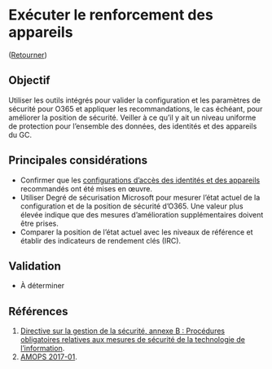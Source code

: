 # Exécuter le renforcement des appareils

([Retourner](../README.md))

## Objectif

Utiliser les outils intégrés pour valider la configuration et les paramètres de sécurité pour O365 et appliquer les recommandations, le cas échéant, pour améliorer la position de sécurité. Veiller à ce qu’il y ait un niveau uniforme de protection pour l’ensemble des données, des identités et des appareils du GC.

## Principales considérations

* Confirmer que les [configurations d’accès des identités et des appareils](https://docs.microsoft.com/fr-ca/microsoft-365/security/office-365-security/microsoft-365-policies-configurations?view=o365-worldwide) recommandés ont été mises en œuvre.
* Utiliser Degré de sécurisation Microsoft pour mesurer l’état actuel de la configuration et de la position de sécurité d’O365. Une valeur plus élevée indique que des mesures d’amélioration supplémentaires doivent être prises.
* Comparer la position de l’état actuel avec les niveaux de référence et établir des indicateurs de rendement clés (IRC).

## Validation

* À déterminer

## Références

1. [Directive sur la gestion de la sécurité, annexe B : Procédures obligatoires relatives aux mesures de sécurité de la technologie de l’information](https://www.tbs-sct.canada.ca/pol/doc-fra.aspx?id=32611).
2. [AMOPS 2017-01](https://www.canada.ca/fr/gouvernement/systeme/gouvernement-numerique/innovations-gouvernementales-numeriques/services-informatique-nuage/orientation-utilisation-securisee-services-commerciaux-informatique-nuage-amops.html).
